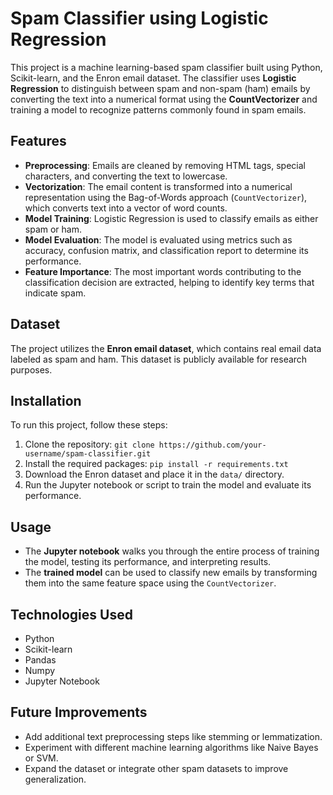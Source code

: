# Spam Classifier using Logistic Regression

This project is a machine learning-based spam classifier built using Python, Scikit-learn, and the Enron email dataset. The classifier uses **Logistic Regression** to distinguish between spam and non-spam (ham) emails by converting the text into a numerical format using the **CountVectorizer** and training a model to recognize patterns commonly found in spam emails.

## Features

* **Preprocessing**: Emails are cleaned by removing HTML tags, special characters, and converting the text to lowercase.
* **Vectorization**: The email content is transformed into a numerical representation using the Bag-of-Words approach (`CountVectorizer`), which converts text into a vector of word counts.
* **Model Training**: Logistic Regression is used to classify emails as either spam or ham.
* **Model Evaluation**: The model is evaluated using metrics such as accuracy, confusion matrix, and classification report to determine its performance.
* **Feature Importance**: The most important words contributing to the classification decision are extracted, helping to identify key terms that indicate spam.

## Dataset

The project utilizes the **Enron email dataset**, which contains real email data labeled as spam and ham. This dataset is publicly available for research purposes.

## Installation

To run this project, follow these steps:

1. Clone the repository: `git clone https://github.com/your-username/spam-classifier.git`
2. Install the required packages: `pip install -r requirements.txt`
3. Download the Enron dataset and place it in the `data/` directory.
4. Run the Jupyter notebook or script to train the model and evaluate its performance.

## Usage

* The **Jupyter notebook** walks you through the entire process of training the model, testing its performance, and interpreting results.
* The **trained model** can be used to classify new emails by transforming them into the same feature space using the `CountVectorizer`.

## Technologies Used

* Python
* Scikit-learn
* Pandas
* Numpy
* Jupyter Notebook

## Future Improvements

* Add additional text preprocessing steps like stemming or lemmatization.
* Experiment with different machine learning algorithms like Naive Bayes or SVM.
* Expand the dataset or integrate other spam datasets to improve generalization.
